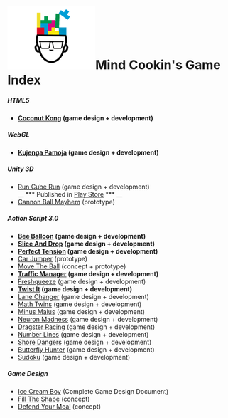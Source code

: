 # ![logo](Logo.png)Mind Cookin's Game Index

##### HTML5
* **[Coconut Kong](coconutkong/index.md) (game design + development)**

##### WebGL
* **[Kujenga Pamoja](kujengapamoja/index.md) (game design + development)**

##### Unity 3D
* [Run Cube Run](runcuberun/index.md) (game design + development) <br/>__ \*\*\* Published in [Play Store](https://play.google.com/store/apps/details?id=com.mindcookin.cuberunner) \*\*\* __
* [Cannon Ball Mayhem](cannonballmayhem/index.md) (prototype)

##### Action Script 3.0
* **[Bee Balloon](beeballoon/index.md) (game design + development)**
* **[Slice And Drop](sliceanddrop/index.md) (game design + development)**
* **[Perfect Tension](perfecttension/index.md) (game design + development)**
* [Car Jumper](carjumper/index.md) (prototype)
* [Move The Ball](movetheball/index.md) (concept + prototype)
* **[Traffic Manager](trafficmanager/index.md) (game design + development)**
* [Freshqueeze](freshqueeze/index.md) (game design + development)
* **[Twist It](twistit/index.md) (game design + development)**
* [Lane Changer](lanechanger/index.md) (game design + development)
* [Math Twins](mathtwins/index.md) (game design + development)
* [Minus Malus](minusmalus/index.md) (game design + development)
* [Neuron Madness](neuronmadness/index.md) (game design + development)
* [Dragster Racing](dragsterracing/index.md) (game design + development)
* [Number Lines](numberlines/index.md) (game design + development)
* [Shore Dangers](shoredangers/index.md) (game design + development)
* [Butterfly Hunter](butterflyhunter/index.md) (game design + development)
* [Sudoku](sudoku/index.md) (game design + development)

##### Game Design
* [Ice Cream Boy](https://docs.google.com/presentation/d/1FJcFr6e1iqjjxsTvQXMpqodmUH415kPjM5xS3z3zjXc/edit#slide=id.g25fdfe37c_023) (Complete Game Design Document)
* [Fill The Shape](filltheshape/concept.pdf) (concept)
* [Defend Your Meal](defendyourmeal/concept.pdf) (concept)
